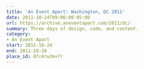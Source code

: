 ```yaml
---
title: 'An Event Apart: Washington, DC 2011'
date: 2011-10-24T09:00:00-05:00
url: https://archive.aneventapart.com/2011/dc/
summary: Three days of design, code, and content.
category:
- An Event Apart
start: 2011-10-24
end: 2011-10-26
place_id: 87c4rw3m+7r
---
```

